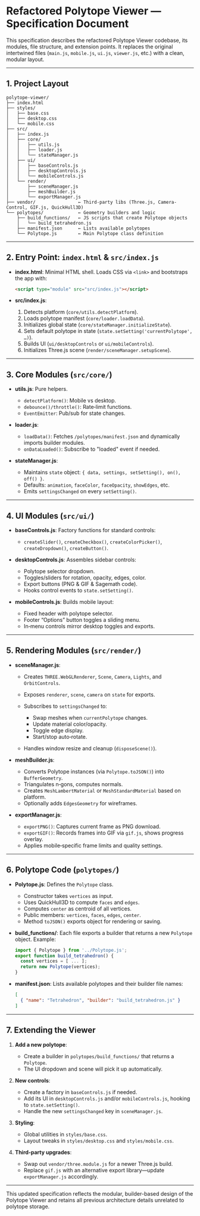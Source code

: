 # Refactored Polytope Viewer — Specification Document

This specification describes the refactored Polytope Viewer codebase, its modules, file structure, and extension points. It replaces the original intertwined files (`main.js`, `mobile.js`, `ui.js`, `viewer.js`, etc.) with a clean, modular layout.

---

## 1. Project Layout

```
polytope-viewer/
├── index.html
├── styles/
│   ├── base.css
│   ├── desktop.css
│   └── mobile.css
├── src/
│   ├── index.js
│   ├── core/
│   │   ├── utils.js
│   │   ├── loader.js
│   │   └── stateManager.js
│   ├── ui/
│   │   ├── baseControls.js
│   │   ├── desktopControls.js
│   │   └── mobileControls.js
│   └── render/
│       ├── sceneManager.js
│       ├── meshBuilder.js
│       └── exportManager.js
├── vendor/                ← Third‑party libs (Three.js, Camera-Control, GIF.js, QuickHull3D)
└── polytopes/             ← Geometry builders and logic
    ├── build_functions/   ← JS scripts that create Polytope objects
    │   └── build_tetrahedron.js
    ├── manifest.json      ← Lists available polytopes
    └── Polytope.js        ← Main Polytope class definition
```

---

## 2. Entry Point: `index.html` & `src/index.js`

* **index.html**: Minimal HTML shell. Loads CSS via `<link>` and bootstraps the app with:

  ```html
  <script type="module" src="src/index.js"></script>
  ```

* **src/index.js**:

  1. Detects platform (`core/utils.detectPlatform`).
  2. Loads polytope manifest (`core/loader.loadData`).
  3. Initializes global state (`core/stateManager.initializeState`).
  4. Sets default polytope in state (`state.setSetting('currentPolytope', …)`).
  5. Builds UI (`ui/desktopControls` or `ui/mobileControls`).
  6. Initializes Three.js scene (`render/sceneManager.setupScene`).

---

## 3. Core Modules (`src/core/`)

* **utils.js**: Pure helpers.

  * `detectPlatform()`: Mobile vs desktop.
  * `debounce()/throttle()`: Rate‑limit functions.
  * `EventEmitter`: Pub/sub for state changes.

* **loader.js**:

  * `loadData()`: Fetches `/polytopes/manifest.json` and dynamically imports builder modules.
  * `onDataLoaded()`: Subscribe to "loaded" event if needed.

* **stateManager.js**:

  * Maintains `state` object: `{ data, settings, setSetting(), on(), off() }`.
  * Defaults: `animation`, `faceColor`, `faceOpacity`, `showEdges`, etc.
  * Emits `settingsChanged` on every `setSetting()`.

---

## 4. UI Modules (`src/ui/`)

* **baseControls.js**: Factory functions for standard controls:

  * `createSlider()`, `createCheckbox()`, `createColorPicker()`, `createDropdown()`, `createButton()`.

* **desktopControls.js**: Assembles sidebar controls:

  * Polytope selector dropdown.
  * Toggles/sliders for rotation, opacity, edges, color.
  * Export buttons (PNG & GIF & Sagemath code).
  * Hooks control events to `state.setSetting()`.

* **mobileControls.js**: Builds mobile layout:

  * Fixed header with polytope selector.
  * Footer “Options” button toggles a sliding menu.
  * In‑menu controls mirror desktop toggles and exports.

---

## 5. Rendering Modules (`src/render/`)

* **sceneManager.js**:

  * Creates `THREE.WebGLRenderer`, `Scene`, `Camera`, `Lights`, and `OrbitControls`.
  * Exposes `renderer`, `scene`, `camera` on `state` for exports.
  * Subscribes to `settingsChanged` to:

    * Swap meshes when `currentPolytope` changes.
    * Update material color/opacity.
    * Toggle edge display.
    * Start/stop auto‑rotate.
  * Handles window resize and cleanup (`disposeScene()`).

* **meshBuilder.js**:

  * Converts Polytope instances (via `Polytope.toJSON()`) into `BufferGeometry`.
  * Triangulates n‑gons, computes normals.
  * Creates `MeshLambertMaterial` or `MeshStandardMaterial` based on platform.
  * Optionally adds `EdgesGeometry` for wireframes.

* **exportManager.js**:

  * `exportPNG()`: Captures current frame as PNG download.
  * `exportGIF()`: Records frames into GIF via `gif.js`, shows progress overlay.
  * Applies mobile‑specific frame limits and quality settings.

---

## 6. Polytope Code (`polytopes/`)

* **Polytope.js**: Defines the `Polytope` class.
  * Constructor takes `vertices` as input.
  * Uses QuickHull3D to compute `faces` and `edges`.
  * Computes `center` as centroid of all vertices.
  * Public members: `vertices`, `faces`, `edges`, `center`.
  * Method `toJSON()` exports object for rendering or saving.

* **build_functions/**: Each file exports a builder that returns a new `Polytope` object. Example:

  ```js
  import { Polytope } from '../Polytope.js';
  export function build_tetrahedron() {
    const vertices = [ ... ];
    return new Polytope(vertices);
  }
  ```

* **manifest.json**: Lists available polytopes and their builder file names:
  ```json
  [
    { "name": "Tetrahedron", "builder": "build_tetrahedron.js" }
  ]
  ```

---

## 7. Extending the Viewer

1. **Add a new polytope**:
   * Create a builder in `polytopes/build_functions/` that returns a `Polytope`.
   * The UI dropdown and scene will pick it up automatically.

2. **New controls**:

   * Create a factory in `baseControls.js` if needed.
   * Add its UI in `desktopControls.js` and/or `mobileControls.js`, hooking to `state.setSetting()`.
   * Handle the new `settingsChanged` key in `sceneManager.js`.

3. **Styling**:

   * Global utilities in `styles/base.css`.
   * Layout tweaks in `styles/desktop.css` and `styles/mobile.css`.

4. **Third‑party upgrades**:

   * Swap out `vendor/three.module.js` for a newer Three.js build.
   * Replace `gif.js` with an alternative export library—update `exportManager.js` accordingly.

---

This updated specification reflects the modular, builder-based design of the Polytope Viewer and retains all previous architecture details unrelated to polytope storage.

